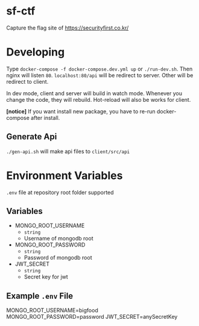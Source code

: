# sf-ctf

Capture the flag site of https://securityfirst.co.kr/

# Developing

Type `docker-compose -f docker-compose.dev.yml up` or `./run-dev.sh`.
Then nginx will listen `80`.
`localhost:80/api` will be redirect to server. Other will be redirect to client.

In dev mode, client and server will build in watch mode. Whenever you change the code, they will rebuild.
Hot-reload will also be works for client.

**[notice]**
If you want install new package, you have to re-run docker-compose after install.

## Generate Api

`./gen-api.sh` will make api files to `client/src/api`

# Environment Variables

`.env` file at repository root folder supported

## Variables

- MONGO_ROOT_USERNAME
  - `string`
  - Username of mongodb root
- MONGO_ROOT_PASSWORD
  - `string`
  - Password of mongodb root
- JWT_SECRET
  - `string`
  - Secret key for jwt

## Example `.env` File

MONGO_ROOT_USERNAME=bigfood
MONGO_ROOT_PASSWORD=password
JWT_SECRET=anySecretKey
